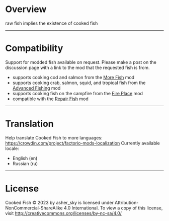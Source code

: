 # Overview
raw fish implies the existence of cooked fish

------------------------
# Compatibility
Support for modded fish available on request. Please make a post on the discussion page with a link to the mod that the requested fish is from.

- supports cooking cod and salmon from the [More Fish](https://mods.factorio.com/mod/more-fish) mod
- supports cooking crab, salmon, squid, and tropical fish from the [Advanced Fishing](https://mods.factorio.com/mod/Advanced_Fishing) mod
- supports cooking fish on the campfire from the [Fire Place](https://mods.factorio.com/mod/fire-place) mod
- compatible with the [Repair Fish](https://mods.factorio.com/mod/repair-fish) mod

---------------------
# Translation
Help translate Cooked Fish to more languages: https://crowdin.com/project/factorio-mods-localization
Currently available locale:
- English (en)
- Russian (ru)

----------------------
# License
Cooked Fish © 2023 by asher_sky is licensed under Attribution-NonCommercial-ShareAlike 4.0 International. 
To view a copy of this license, visit http://creativecommons.org/licenses/by-nc-sa/4.0/